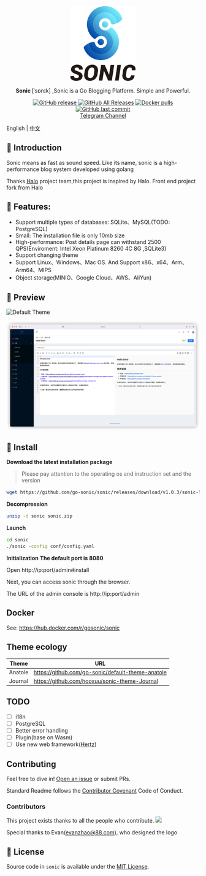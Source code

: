 <p align="center">
   <img width="170" src="https://raw.githubusercontent.com/go-sonic/resources/master/logo/logo.svg" />
</p>

<p align="center"><b>Sonic </b> [ˈsɒnɪk] ,Sonic is a Go Blogging Platform. Simple and Powerful.</p>

<p align="center">
<a href="https://github.com/go-sonic/sonic/releases"><img alt="GitHub release" src="https://img.shields.io/github/release/go-sonic/sonic.svg?style=flat-square&include_prereleases" /></a>
<a href="https://github.com/go-sonic/sonic/releases"><img alt="GitHub All Releases" src="https://img.shields.io/github/downloads/go-sonic/sonic/total.svg?style=flat-square" /></a>
<a href="https://hub.docker.com/r/gosonic/sonic"><img alt="Docker pulls" src="https://img.shields.io/docker/pulls/gosonic/sonic?style=flat-square" /></a>
<a href="https://github.com/go-sonic/sonic/commits"><img alt="GitHub last commit" src="https://img.shields.io/github/last-commit/go-sonic/sonic.svg?style=flat-square" /></a>
<br />
<a href="https://t.me/go_sonic">Telegram Channel</a>
</p>


English | [中文](doc/README_ZH.md)

## 📖 Introduction

Sonic means as fast as sound speed. Like its name, sonic is a high-performance blog system developed using golang

Thanks [Halo](https://github.com/halo-dev) project team,this project is inspired by Halo. Front end project fork from Halo

## 🚀 Features:
- Support multiple types of databases: SQLite、MySQL(TODO: PostgreSQL)
- Small: The installation file is only 10mb size
- High-performance: Post details page can withstand 2500 QPS(Enviroment:   Intel Xeon Platinum 8260 4C 8G ,SQLite3)
- Support changing theme
- Support Linux、Windows、Mac OS. And Support x86、x64、Arm、Arm64、MIPS
- Object storage(MINIO、Google Cloud、AWS、AliYun)


## 🎊 Preview

![Default Theme](https://github.com/go-sonic/default-theme-anatole/raw/master/screenshot.png)

![Console](https://github.com/go-sonic/resources/raw/master/console-screenshot.png)

## 🧰 Install

**Download the latest installation package**
> Please pay attention to the operating os and instruction set  and the version
```bash
wget https://github.com/go-sonic/sonic/releases/download/v1.0.3/sonic-linux-amd64.zip -O sonic.zip
```
**Decompression**
```bash
unzip -d sonic sonic.zip
```
**Launch**
```bash
cd sonic
./sonic -config conf/config.yaml
```

**Initialization**
**The default port is 8080**

Open http://ip:port/admin#install

Next, you can access sonic through the browser.

The URL of the admin console is http://ip:port/admin

## Docker
See: https://hub.docker.com/r/gosonic/sonic

## Theme ecology

| Theme   | URL                                               |
|---------|---------------------------------------------------|
| Anatole | https://github.com/go-sonic/default-theme-anatole |
| Journal | https://github.com/hooxuu/sonic-theme-Journal     |

## TODO
- [ ] i18n
- [ ] PostgreSQL
- [ ] Better error handling
- [ ] Plugin(base on Wasm)
- [ ] Use new web framework([Hertz](https://github.com/cloudwego/hertz))

## Contributing

Feel free to dive in! [Open an issue](https://github.com/go-sonic/sonic/issues) or submit PRs.

Standard Readme follows the [Contributor Covenant](http://contributor-covenant.org/version/1/3/0/) Code of Conduct.

### Contributors

This project exists thanks to all the people who contribute. 
<a href="https://github.com/go-sonic/sonic/graphs/contributors"><img src="https://opencollective.com/go-sonic/contributors.svg?width=890&button=false" /></a>

Special thanks to Evan(evanzhao@88.com), who designed the logo

## 📄 License

Source code in `sonic` is available under the [MIT License](/LICENSE.md).

